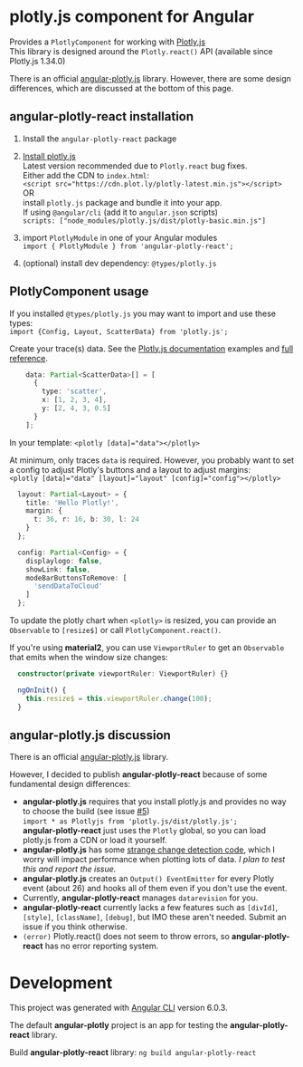 
# plotly.js component for Angular

Provides a `PlotlyComponent` for working with [Plotly.js](https://plot.ly/javascript/)  
This library is designed around the `Plotly.react()` API (available since Plotly.js 1.34.0)

There is an official [angular-plotly.js](https://github.com/plotly/angular-plotly.js) library. However, there are some design differences, which are discussed at the bottom of this page.

## angular-plotly-react installation

1. Install the `angular-plotly-react` package
2. [Install plotly.js](https://plot.ly/javascript/getting-started/)  
  Latest version recommended due to `Plotly.react` bug fixes.  
  Either add the CDN to `index.html`:  
`<script src="https://cdn.plot.ly/plotly-latest.min.js"></script>`  
OR  
 install `plotly.js` package and bundle it into your app.  
  If using `@angular/cli` (add it to `angular.json` scripts)  
  `scripts: ["node_modules/plotly.js/dist/plotly-basic.min.js"]`

3. import `PlotlyModule` in one of your Angular modules  
`import { PlotlyModule } from 'angular-plotly-react';`
4. (optional) install dev dependency: `@types/plotly.js`

## PlotlyComponent usage

If you installed `@types/plotly.js` you may want to import and use these types:  
`import {Config, Layout, ScatterData} from 'plotly.js';`

Create your trace(s) data.
See the [Plotly.js documentation](https://plot.ly/javascript/) examples and [full reference](https://plot.ly/javascript/reference/). 

```typescript
    data: Partial<ScatterData>[] = [
      {
        type: 'scatter',
        x: [1, 2, 3, 4],
        y: [2, 4, 3, 0.5]
      }
    ];
```

In your template:
`<plotly [data]="data"></plotly>`

At minimum, only traces `data` is required. However, you probably want to set a config to adjust Plotly's buttons and a layout to adjust margins:  
`<plotly [data]="data" [layout]="layout" [config]="config"></plotly>`

```typescript
  layout: Partial<Layout> = {
    title: 'Hello Plotly!',
    margin: {
      t: 36, r: 16, b: 30, l: 24
    }
  };

  config: Partial<Config> = {
    displaylogo: false,
    showLink: false,
    modeBarButtonsToRemove: [
      'sendDataToCloud'
    ]
  };
```

To update the plotly chart when `<plotly>` is resized, you can provide an `Observable` to `[resize$]` or call `PlotlyComponent.react()`.

If you're using **material2**, you can use `ViewportRuler` to get an `Observable` that emits when the window size changes:

```typescript
  constructor(private viewportRuler: ViewportRuler) {}

  ngOnInit() {
    this.resize$ = this.viewportRuler.change(100);
  }
```

## angular-plotly.js discussion
There is an official [angular-plotly.js](https://github.com/plotly/angular-plotly.js) library.

However, I decided to publish **angular-plotly-react** because of some fundamental design differences: 

 * **angular-plotly.js** requires that you install plotly.js and provides no way to choose the build (see issue [#5](https://github.com/plotly/angular-plotly.js/issues/5))  
`import * as Plotlyjs from 'plotly.js/dist/plotly.js';`  
**angular-plotly-react** just uses the `Plotly` global, so you can load plotly.js from a CDN or load it yourself.
 * **angular-plotly.js** has some [strange change detection code](https://github.com/plotly/angular-plotly.js/blob/156ff58ef187267d2c441f7842e572510b06653a/src/app/plotly/plot/plot.component.ts#L234), which I worry will impact performance when plotting lots of data. _I plan to test this and report the issue._
 * **angular-plotly.js** creates an `Output() EventEmitter` for every Plotly event (about 26) and hooks all of them even if you don't use the event.
 * Currently, **angular-plotly-react** manages `datarevision` for you.
 * **angular-plotly-react** currently lacks a few features such as `[divId]`,  `[style]`, `[className]`, `[debug]`, but IMO these aren't needed. Submit an issue if you think otherwise.
 * `(error)` Plotly.react() does not seem to throw errors, so **angular-plotly-react** has no error reporting system.

# Development

This project was generated with [Angular CLI](https://github.com/angular/angular-cli) version 6.0.3.

The default **angular-plotly** project is an app for testing the **angular-plotly-react** library. 

Build **angular-plotly-react** library: `ng build angular-plotly-react`
